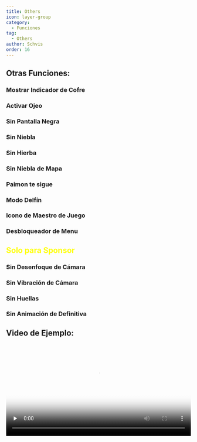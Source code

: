 ```yaml
---
title: Others
icon: layer-group
category:
  - Funciones
tag:
  - Others
author: Schvis
order: 16
---
```


## Otras Funciones:
### Mostrar Indicador de Cofre
### Activar Ojeo
### Sin Pantalla Negra
### Sin Niebla
### Sin Hierba
### Sin Niebla de Mapa
### Paimon te sigue
### Modo Delfín
### Icono de Maestro de Juego
### Desbloqueador de Menu
## <span style='color:yellow;'>Solo para Sponsor</span>
### Sin Desenfoque de Cámara
### Sin Vibración de Cámara
### Sin Huellas
### Sin Animación de Definitiva

## Video de Ejemplo:

<video controls preload="none" width="100%" poster="https://nextcloud.atruicardona.xyz/s/eMP6xMRxWbfSqti/preview"><source src="https://nextcloud.atruicardona.xyz/s/eMP6xMRxWbfSqti/download" type="video/mp4"></video>
